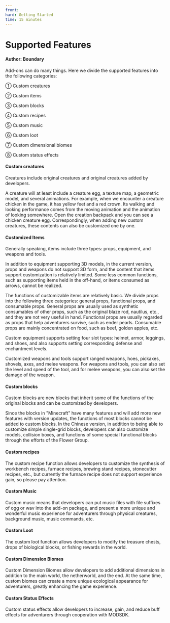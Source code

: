 ```yaml
--- 
front: 
hard: Getting Started 
time: 15 minutes 
--- 
```


# Supported Features 

#### Author: Boundary 

Add-ons can do many things. Here we divide the supported features into the following categories: 

① Custom creatures 

② Custom items 

③ Custom blocks 

④ Custom recipes 

⑤ Custom music 

⑥ Custom loot 

⑦ Custom dimensional biomes 

⑧ Custom status effects 

#### Custom creatures 

Creatures include original creatures and original creatures added by developers. 

A creature will at least include a creature egg, a texture map, a geometric model, and several animations. For example, when we encounter a creature chicken in the game, it has yellow feet and a red crown. Its walking and looking performance comes from the moving animation and the animation of looking somewhere. Open the creation backpack and you can see a chicken creature egg. Correspondingly, when adding new custom creatures, these contents can also be customized one by one. 

#### Customized Items 

Generally speaking, items include three types: props, equipment, and weapons and tools. 

In addition to equipment supporting 3D models, in the current version, props and weapons do not support 3D form, and the content that items support customization is relatively limited. Some less common functions, such as supporting items held in the off-hand, or items consumed as arrows, cannot be realized. 

The functions of customizable items are relatively basic. We divide props into the following three categories: general props, functional props, and consumable props. General props are usually used as synthetic consumables of other props, such as the original blaze rod, nautilus, etc., and they are not very useful in hand. Functional props are usually regarded as props that help adventurers survive, such as ender pearls. Consumable props are mainly concentrated on food, such as beef, golden apples, etc. 

Custom equipment supports setting four slot types: helmet, armor, leggings, and shoes, and also supports setting corresponding defense and enchantment levels. 


Customized weapons and tools support ranged weapons, hoes, pickaxes, shovels, axes, and melee weapons. For weapons and tools, you can also set the level and speed of the tool, and for melee weapons, you can also set the damage of the weapon. 

#### Custom blocks 

Custom blocks are new blocks that inherit some of the functions of the original blocks and can be customized by developers. 

Since the blocks in "Minecraft" have many features and will add more new features with version updates, the functions of most blocks cannot be added to custom blocks. In the Chinese version, in addition to being able to customize simple single-grid blocks, developers can also customize models, collision boxes, and functions of some special functional blocks through the efforts of the Flower Group. 

#### Custom recipes 

The custom recipe function allows developers to customize the synthesis of workbench recipes, furnace recipes, brewing stand recipes, stonecutter recipes, etc., but currently the furnace recipe does not support experience gain, so please pay attention. 

#### Custom Music 

Custom music means that developers can put music files with file suffixes of ogg or wav into the add-on package, and present a more unique and wonderful music experience for adventurers through physical creatures, background music, music commands, etc. 

#### Custom Loot 

The custom loot function allows developers to modify the treasure chests, drops of biological blocks, or fishing rewards in the world. 

#### Custom Dimension Biomes 

Custom Dimension Biomes allow developers to add additional dimensions in addition to the main world, the netherworld, and the end. At the same time, custom biomes can create a more unique ecological appearance for adventurers, greatly enhancing the game experience. 

#### Custom Status Effects 

Custom status effects allow developers to increase, gain, and reduce buff effects for adventurers through cooperation with MODSDK.